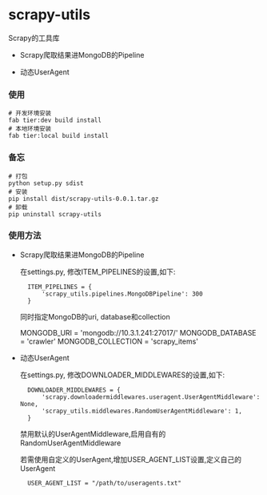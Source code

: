# scrapy-utils

Scrapy的工具库

* Scrapy爬取结果进MongoDB的Pipeline
    
* 动态UserAgent

### 使用

    # 开发环境安装
    fab tier:dev build install
    # 本地环境安装
    fab tier:local build install

### 备忘

    # 打包
    python setup.py sdist
    # 安装
    pip install dist/scrapy-utils-0.0.1.tar.gz
    # 卸载
    pip uninstall scrapy-utils

### 使用方法

* Scrapy爬取结果进MongoDB的Pipeline

    在settings.py, 修改ITEM_PIPELINES的设置,如下:
    
        ITEM_PIPELINES = {
            'scrapy_utils.pipelines.MongoDBPipeline': 300
        }
    
    同时指定MongoDB的uri, database和collection
    
    MONGODB_URI = 'mongodb://10.3.1.241:27017/'
    MONGODB_DATABASE = 'crawler'
    MONGODB_COLLECTION = 'scrapy_items'
    
* 动态UserAgent

    在settings.py, 修改DOWNLOADER_MIDDLEWARES的设置,如下:

        DOWNLOADER_MIDDLEWARES = {
            'scrapy.downloadermiddlewares.useragent.UserAgentMiddleware': None,
            'scrapy_utils.middlewares.RandomUserAgentMiddleware': 1,
        }

    禁用默认的UserAgentMiddleware,启用自有的 RandomUserAgentMiddleware

    若需使用自定义的UserAgent,增加USER_AGENT_LIST设置,定义自己的UserAgent

        USER_AGENT_LIST = "/path/to/useragents.txt"
